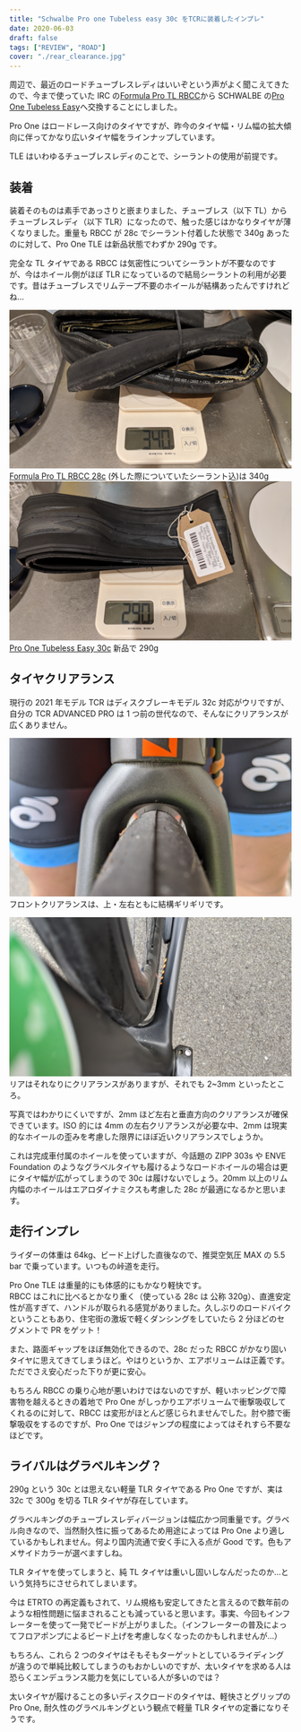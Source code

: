 ```yaml
---
title: "Schwalbe Pro one Tubeless easy 30c をTCRに装着したインプレ"
date: 2020-06-03
draft: false
tags: ["REVIEW", "ROAD"]
cover: "./rear_clearance.jpg"
---
```


周辺で、最近のロードチューブレスレディはいいぞという声がよく聞こえてきたので、今まで使っていた IRC の[Formula Pro TL RBCC](https://amzn.to/3eJaIWs)から SCHWALBE の[Pro One Tubeless Easy](https://www.amazon.co.jp/dp/B07WPV58SC/?tag=gensobunya-22)へ交換することにしました。

<linkBox isAmazonLink url="https://www.amazon.co.jp/dp/B07WPV58SC/?tag=gensobunya-22" />

Pro One はロードレース向けのタイヤですが、昨今のタイヤ幅・リム幅の拡大傾向に伴ってかなり広いタイヤ幅をラインナップしています。

TLE はいわゆるチューブレスレディのことで、シーラントの使用が前提です。

## 装着

装着そのものは素手であっさりと嵌まりました、チューブレス（以下 TL）からチューブレスレディ（以下 TLR）になったので、触った感じはかなりタイヤが薄くなりました。重量も RBCC が 28c でシーラント付着した状態で 340g あったのに対して、Pro One TLE は新品状態でわずか 290g です。

完全な TL タイヤである RBCC は気密性についてシーラントが不要なのですが、今はホイール側がほぼ TLR になっているので結局シーラントの利用が必要です。昔はチューブレスでリムテープ不要のホイールが結構あったんですけれどね…

![RBCC 重量](./weight_rbcc.jpg)
[Formula Pro TL RBCC 28c](https://amzn.to/3eJaIWs) (外した際についていたシーラント込)は 340g
![PROONE 重量](./weight_proone.jpg)
[Pro One Tubeless Easy 30c](https://www.amazon.co.jp/dp/B07WPV58SC/?tag=gensobunya-22) 新品で 290g

## タイヤクリアランス

現行の 2021 年モデル TCR はディスクブレーキモデル 32c 対応がウリですが、自分の TCR ADVANCED PRO は 1 つ前の世代なので、そんなにクリアランスが広くありません。

![フロント](./front_clearance.jpg)
フロントクリアランスは、上・左右ともに結構ギリギリです。

![リア](./rear_clearance.jpg)
リアはそれなりにクリアランスがありますが、それでも 2~3mm といったところ。

写真ではわかりにくいですが、2mm ほど左右と垂直方向のクリアランスが確保できています。ISO 的には 4mm の左右クリアランスが必要な中、2mm は現実的なホイールの歪みを考慮した限界にほぼ近いクリアランスでしょうか。

これは完成車付属のホイールを使っていますが、今話題の ZIPP 303s や ENVE Foundation のようなグラベルタイヤも履けるようなロードホイールの場合は更にタイヤ幅が広がってしまうので 30c は履けないでしょう。20mm 以上のリム内幅のホイールはエアロダイナミクスも考慮した 28c が最適になるかと思います。

## 走行インプレ

ライダーの体重は 64kg、ビード上げした直後なので、推奨空気圧 MAX の 5.5 bar で乗っています。いつもの峠道を走行。

Pro One TLE は重量的にも体感的にもかなり軽快です。 \
RBCC はこれに比べるとかなり重く（使っている 28c は 公称 320g）、直進安定性が高すぎて、ハンドルが取られる感覚がありました。久しぶりのロードバイクということもあり、住宅街の激坂で軽くダンシングをしていたら 2 分ほどのセグメントで PR をゲット！

また、路面ギャップをほぼ無効化できるので、28c だった RBCC がかなり固いタイヤに思えてきてしまうほど。やはりというか、エアボリュームは正義です。ただでさえ安心だった下りが更に安心。

もちろん RBCC の乗り心地が悪いわけではないのですが、軽いホッピングで障害物を越えるときの着地で Pro One がしっかりエアボリュームで衝撃吸収してくれるのに対して、RBCC は変形がほとんど感じられませんでした。肘や膝で衝撃吸収をするのですが、Pro One ではジャンプの程度によってはそれすら不要なほどです。

## ライバルはグラベルキング？

290g という 30c とは思えない軽量 TLR タイヤである Pro One ですが、実は 32c で 300g を切る TLR タイヤが存在しています。

<linkBox isAmazonLink url="https://www.amazon.co.jp/dp/B07D6X5DYX/?tag=gensobunya-22" />

グラベルキングのチューブレスレディバージョンは幅広かつ同重量です。グラベル向きなので、当然耐久性に振ってあるため用途によっては Pro One より適しているかもしれません。何より国内流通で安く手に入る点が Good です。色もアメサイドカラーが選べますしね。

TLR タイヤを使ってしまうと、純 TL タイヤは重いし固いしなんだったのか…という気持ちにさせられてしまいます。

今は ETRTO の再定義もされて、リム規格も安定してきたと言えるので数年前のような相性問題に悩まされることも減っていると思います。事実、今回もインフレーターを使って一発でビードが上がりました。（インフレーターの普及によってフロアポンプによるビード上げを考慮しなくなったのかもしれませんが…）

もちろん、これら 2 つのタイヤはそもそもターゲットとしているライディングが違うので単純比較してしまうのもおかしいのですが、太いタイヤを求める人は恐らくエンデュランス能力を気にしている人が多いのでは？

太いタイヤが履けることの多いディスクロードのタイヤは、軽快さとグリップの Pro One, 耐久性のグラベルキングという観点で軽量 TLR タイヤの定番になりそうです。

<linkBox isAmazonLink url="https://www.amazon.co.jp/dp/B07WPV58SC/?tag=gensobunya-22" />
